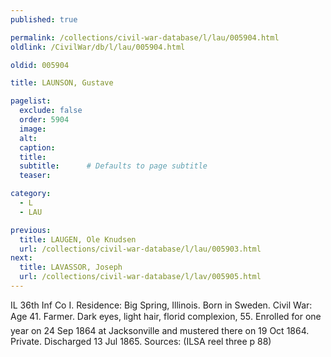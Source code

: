```yaml
---
published: true

permalink: /collections/civil-war-database/l/lau/005904.html
oldlink: /CivilWar/db/l/lau/005904.html

oldid: 005904

title: LAUNSON, Gustave

pagelist:
  exclude: false
  order: 5904
  image: 
  alt:
  caption:
  title:
  subtitle:      # Defaults to page subtitle
  teaser:

category: 
  - L 
  - LAU

previous:
  title: LAUGEN, Ole Knudsen
  url: /collections/civil-war-database/l/lau/005903.html  
next:
  title: LAVASSOR, Joseph
  url: /collections/civil-war-database/l/lav/005905.html   
---
```

IL 36th Inf Co I. Residence: Big Spring, Illinois. Born in Sweden. Civil War: Age 41. Farmer. Dark eyes, light hair, florid complexion, 5&#146;5&#148;. Enrolled for one year on 24 Sep 1864 at Jacksonville and mustered there on 19 Oct 1864. Private. Discharged 13 Jul 1865. Sources: (ILSA reel three p 88)